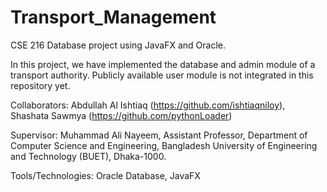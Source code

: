 # Transport_Management
CSE 216 Database project using JavaFX and Oracle.

In this project, we have implemented the database and admin module of a transport authority. Publicly available user module is not integrated in this repository yet.

Collaborators:  Abdullah Al Ishtiaq (https://github.com/ishtiaqniloy), Shashata Sawmya (https://github.com/pythonLoader)

Supervisor: Muhammad Ali Nayeem, Assistant Professor, Department of Computer Science and Engineering, Bangladesh University of Engineering and Technology (BUET), Dhaka-1000.

Tools/Technologies: Oracle Database, JavaFX

